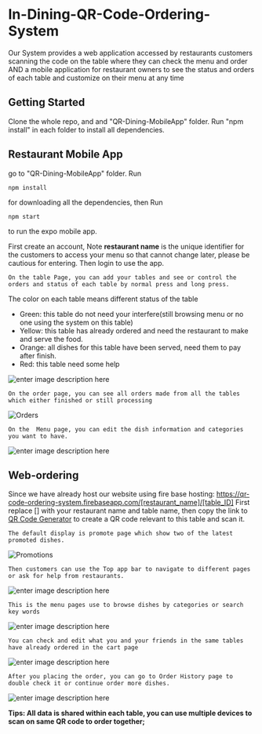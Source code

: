 # In-Dining-QR-Code-Ordering-System
Our System provides a web application accessed by restaurants customers scanning the code on the table where they can check the menu and order
AND
a mobile application for restaurant owners to see the status and orders of each table and customize on their menu at any time
## Getting Started

Clone the whole repo, and  and "QR-Dining-MobileApp" folder. Run "npm install" in each folder to install all dependencies. 

## Restaurant Mobile App

go to "QR-Dining-MobileApp" folder. Run

	npm install
for downloading all the dependencies, then Run

	npm start
to run the expo mobile app.

First create an account, Note **restaurant name** is the unique identifier for the customers to access your menu so that cannot change later, please be cautious for entering.
Then login to use the app.

	On the table Page, you can add your tables and see or control the orders and status of each table by normal press and long press.
The color on each table means different status of the table
* Green: this table do not need your interfere(still browsing menu or no one using the system on this table)
* Yellow: this table has already ordered and need the restaurant to make and serve the food.
* Orange: all dishes for this table have been served, need them to pay after finish.
* Red: this table need some help

![enter image description here](https://firebasestorage.googleapis.com/v0/b/qr-code-ordering-system.appspot.com/o/Table%20Page.png?alt=media&token=3650de26-22b1-44b4-8950-0537d24a6d9d)



	
	On the order page, you can see all orders made from all the tables which either finished or still processing

![Orders](https://firebasestorage.googleapis.com/v0/b/qr-code-ordering-system.appspot.com/o/Orders.png?alt=media&token=6d576bab-13bd-4a78-8a75-75a9649c09d6)

	On the  Menu page, you can edit the dish information and categories you want to have.

![enter image description here](https://firebasestorage.googleapis.com/v0/b/qr-code-ordering-system.appspot.com/o/Edit%20Menu.png?alt=media&token=e0bbd464-dd6c-479e-9028-8f13c2fba6e0)


##  Web-ordering

Since we have already host our website using fire base hosting:
https://qr-code-ordering-system.firebaseapp.com/[restaurant_name]/[table_ID]
First replace [] with your restaurant name and table name, then copy the link to [QR Code Generator](https://www.qr-code-generator.com) to create a QR code relevant to this table and scan it.
 

	The default display is promote page which show two of the latest promoted dishes.
![Promotions](https://firebasestorage.googleapis.com/v0/b/qr-code-ordering-system.appspot.com/o/Promotions.png?alt=media&token=550a9020-7f30-435e-8fd3-47a2eebc9fb2)

	Then customers can use the Top app bar to navigate to different pages or ask for help from restaurants.
![enter image description here](https://firebasestorage.googleapis.com/v0/b/qr-code-ordering-system.appspot.com/o/AppBar.png?alt=media&token=6cadbf75-8118-4b6d-b6ab-2992ce85c932)


	This is the menu pages use to browse dishes by categories or search key words
![enter image description here](https://firebasestorage.googleapis.com/v0/b/qr-code-ordering-system.appspot.com/o/menu.png?alt=media&token=c30772a8-eb3a-478c-9996-c442b241aabb)

	You can check and edit what you and your friends in the same tables have already ordered in the cart page
![enter image description here](https://firebasestorage.googleapis.com/v0/b/qr-code-ordering-system.appspot.com/o/Cart.png?alt=media&token=cbef1d78-b196-4bc7-84a3-be8e69740c32)

	After you placing the order, you can go to Order History page to double check it or continue order more dishes.
![enter image description here](https://firebasestorage.googleapis.com/v0/b/qr-code-ordering-system.appspot.com/o/OrderHistory.png?alt=media&token=9f48a7bc-061d-4eef-b0f8-e828b4356d0e)


**Tips: All data is shared within each table, you can use multiple devices to scan on same QR code to order together;**





